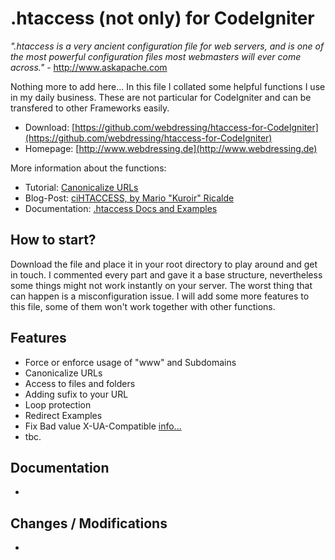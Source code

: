 .htaccess (not only) for CodeIgniter
====================================

*".htaccess is a very ancient configuration file for web servers, and is one of the most powerful configuration files most webmasters will ever come across."* - http://www.askapache.com

Nothing more to add here... In this file I collated some helpful functions I use in my daily business. These are not particular for CodeIgniter and can be transfered to other Frameworks easily.


* Download: [https://github.com/webdressing/htaccess-for-CodeIgniter](https://github.com/webdressing/htaccess-for-CodeIgniter)
* Homepage: [http://www.webdressing.de](http://www.webdressing.de)


More information about the functions:
* Tutorial: [Canonicalize URLs](http://www.farinspace.com/codeigniter-htaccess-file/)
* Blog-Post: [ciHTACCESS, by Mario "Kuroir" Ricalde](https://ellislab.com/forums/viewthread/132758)
* Documentation: [.htaccess Docs and Examples](http://www.askapache.com/category/htaccess/)


## How to start?

Download the file and place it in your root directory to play around and get in touch. I commented every part and gave it a base structure, nevertheless some things
might not work instantly on your server. The worst thing that can happen is a misconfiguration issue. I will add some more features to this file, some of them won't work together with other functions.


## Features

- Force or enforce usage of "www" and Subdomains
- Canonicalize URLs
- Access to files and folders
- Adding sufix to your URL
- Loop protection
- Redirect Examples
- Fix Bad value X-UA-Compatible [info...](http://www.validatethis.co.uk/news/fix-bad-value-x-ua-compatible-once-and-for-all/)
- tbc.


## Documentation

-


## Changes / Modifications

-
